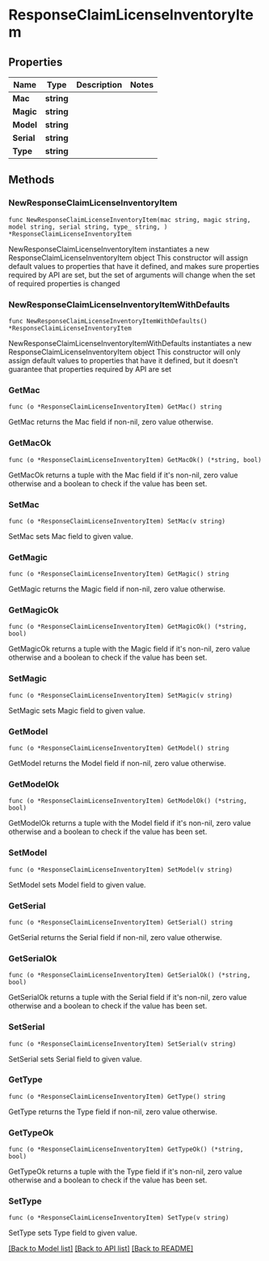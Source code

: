 # ResponseClaimLicenseInventoryItem

## Properties

Name | Type | Description | Notes
------------ | ------------- | ------------- | -------------
**Mac** | **string** |  | 
**Magic** | **string** |  | 
**Model** | **string** |  | 
**Serial** | **string** |  | 
**Type** | **string** |  | 

## Methods

### NewResponseClaimLicenseInventoryItem

`func NewResponseClaimLicenseInventoryItem(mac string, magic string, model string, serial string, type_ string, ) *ResponseClaimLicenseInventoryItem`

NewResponseClaimLicenseInventoryItem instantiates a new ResponseClaimLicenseInventoryItem object
This constructor will assign default values to properties that have it defined,
and makes sure properties required by API are set, but the set of arguments
will change when the set of required properties is changed

### NewResponseClaimLicenseInventoryItemWithDefaults

`func NewResponseClaimLicenseInventoryItemWithDefaults() *ResponseClaimLicenseInventoryItem`

NewResponseClaimLicenseInventoryItemWithDefaults instantiates a new ResponseClaimLicenseInventoryItem object
This constructor will only assign default values to properties that have it defined,
but it doesn't guarantee that properties required by API are set

### GetMac

`func (o *ResponseClaimLicenseInventoryItem) GetMac() string`

GetMac returns the Mac field if non-nil, zero value otherwise.

### GetMacOk

`func (o *ResponseClaimLicenseInventoryItem) GetMacOk() (*string, bool)`

GetMacOk returns a tuple with the Mac field if it's non-nil, zero value otherwise
and a boolean to check if the value has been set.

### SetMac

`func (o *ResponseClaimLicenseInventoryItem) SetMac(v string)`

SetMac sets Mac field to given value.


### GetMagic

`func (o *ResponseClaimLicenseInventoryItem) GetMagic() string`

GetMagic returns the Magic field if non-nil, zero value otherwise.

### GetMagicOk

`func (o *ResponseClaimLicenseInventoryItem) GetMagicOk() (*string, bool)`

GetMagicOk returns a tuple with the Magic field if it's non-nil, zero value otherwise
and a boolean to check if the value has been set.

### SetMagic

`func (o *ResponseClaimLicenseInventoryItem) SetMagic(v string)`

SetMagic sets Magic field to given value.


### GetModel

`func (o *ResponseClaimLicenseInventoryItem) GetModel() string`

GetModel returns the Model field if non-nil, zero value otherwise.

### GetModelOk

`func (o *ResponseClaimLicenseInventoryItem) GetModelOk() (*string, bool)`

GetModelOk returns a tuple with the Model field if it's non-nil, zero value otherwise
and a boolean to check if the value has been set.

### SetModel

`func (o *ResponseClaimLicenseInventoryItem) SetModel(v string)`

SetModel sets Model field to given value.


### GetSerial

`func (o *ResponseClaimLicenseInventoryItem) GetSerial() string`

GetSerial returns the Serial field if non-nil, zero value otherwise.

### GetSerialOk

`func (o *ResponseClaimLicenseInventoryItem) GetSerialOk() (*string, bool)`

GetSerialOk returns a tuple with the Serial field if it's non-nil, zero value otherwise
and a boolean to check if the value has been set.

### SetSerial

`func (o *ResponseClaimLicenseInventoryItem) SetSerial(v string)`

SetSerial sets Serial field to given value.


### GetType

`func (o *ResponseClaimLicenseInventoryItem) GetType() string`

GetType returns the Type field if non-nil, zero value otherwise.

### GetTypeOk

`func (o *ResponseClaimLicenseInventoryItem) GetTypeOk() (*string, bool)`

GetTypeOk returns a tuple with the Type field if it's non-nil, zero value otherwise
and a boolean to check if the value has been set.

### SetType

`func (o *ResponseClaimLicenseInventoryItem) SetType(v string)`

SetType sets Type field to given value.



[[Back to Model list]](../README.md#documentation-for-models) [[Back to API list]](../README.md#documentation-for-api-endpoints) [[Back to README]](../README.md)



